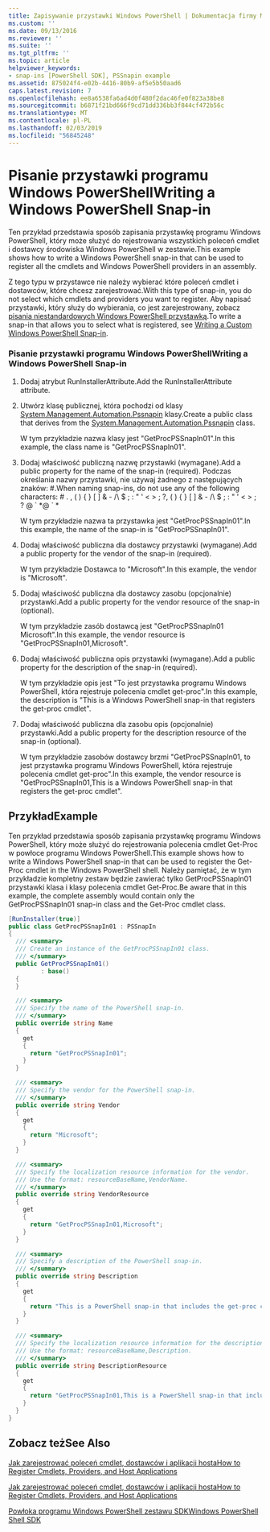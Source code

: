 ```yaml
---
title: Zapisywanie przystawki Windows PowerShell | Dokumentacja firmy Microsoft
ms.custom: ''
ms.date: 09/13/2016
ms.reviewer: ''
ms.suite: ''
ms.tgt_pltfrm: ''
ms.topic: article
helpviewer_keywords:
- snap-ins [PowerShell SDK], PSSnapin example
ms.assetid: 875024f4-e02b-4416-80b9-af5e5b50aad6
caps.latest.revision: 7
ms.openlocfilehash: ee8a6538fa6ad4d0f480f2dac46fe0f823a38be8
ms.sourcegitcommit: b6871f21bd666f9cd71dd336bb3f844cf472b56c
ms.translationtype: MT
ms.contentlocale: pl-PL
ms.lasthandoff: 02/03/2019
ms.locfileid: "56845248"
---
```

# <a name="writing-a-windows-powershell-snap-in"></a><span data-ttu-id="e039d-102">Pisanie przystawki programu Windows PowerShell</span><span class="sxs-lookup"><span data-stu-id="e039d-102">Writing a Windows PowerShell Snap-in</span></span>

<span data-ttu-id="e039d-103">Ten przykład przedstawia sposób zapisania przystawkę programu Windows PowerShell, który może służyć do rejestrowania wszystkich poleceń cmdlet i dostawcy środowiska Windows PowerShell w zestawie.</span><span class="sxs-lookup"><span data-stu-id="e039d-103">This example shows how to write a Windows PowerShell snap-in that can be used to register all the cmdlets and Windows PowerShell providers in an assembly.</span></span>

<span data-ttu-id="e039d-104">Z tego typu w przystawce nie należy wybierać które poleceń cmdlet i dostawców, które chcesz zarejestrować.</span><span class="sxs-lookup"><span data-stu-id="e039d-104">With this type of snap-in, you do not select which cmdlets and providers you want to register.</span></span> <span data-ttu-id="e039d-105">Aby napisać przystawki, który służy do wybierania, co jest zarejestrowany, zobacz [pisania niestandardowych Windows PowerShell przystawką](./writing-a-custom-windows-powershell-snap-in.md).</span><span class="sxs-lookup"><span data-stu-id="e039d-105">To write a snap-in that allows you to select what is registered, see [Writing a Custom Windows PowerShell Snap-in](./writing-a-custom-windows-powershell-snap-in.md).</span></span>

### <a name="writing-a-windows-powershell-snap-in"></a><span data-ttu-id="e039d-106">Pisanie przystawki programu Windows PowerShell</span><span class="sxs-lookup"><span data-stu-id="e039d-106">Writing a Windows PowerShell Snap-in</span></span>

1. <span data-ttu-id="e039d-107">Dodaj atrybut RunInstallerAttribute.</span><span class="sxs-lookup"><span data-stu-id="e039d-107">Add the RunInstallerAttribute attribute.</span></span>

2. <span data-ttu-id="e039d-108">Utwórz klasę publicznej, która pochodzi od klasy [System.Management.Automation.Pssnapin](/dotnet/api/System.Management.Automation.PSSnapIn) klasy.</span><span class="sxs-lookup"><span data-stu-id="e039d-108">Create a public class that derives from the [System.Management.Automation.Pssnapin](/dotnet/api/System.Management.Automation.PSSnapIn) class.</span></span>

    <span data-ttu-id="e039d-109">W tym przykładzie nazwa klasy jest "GetProcPSSnapIn01".</span><span class="sxs-lookup"><span data-stu-id="e039d-109">In this example, the class name is "GetProcPSSnapIn01".</span></span>

3. <span data-ttu-id="e039d-110">Dodaj właściwość publiczną nazwę przystawki (wymagane).</span><span class="sxs-lookup"><span data-stu-id="e039d-110">Add a public property for the name of the snap-in (required).</span></span> <span data-ttu-id="e039d-111">Podczas określania nazwy przystawki, nie używaj żadnego z następujących znaków: #.</span><span class="sxs-lookup"><span data-stu-id="e039d-111">When naming snap-ins, do not use any of the following characters: # .</span></span> <span data-ttu-id="e039d-112">, ( ) { } [ ] & - /\ $ ; : " ' \< > ; ?</span><span class="sxs-lookup"><span data-stu-id="e039d-112">, ( ) { } [ ] & - /\ $ ; : " ' \< > ; ?</span></span> <span data-ttu-id="e039d-113">@ \` \*</span><span class="sxs-lookup"><span data-stu-id="e039d-113">@ \` \*</span></span>

    <span data-ttu-id="e039d-114">W tym przykładzie nazwa ta przystawka jest "GetProcPSSnapIn01".</span><span class="sxs-lookup"><span data-stu-id="e039d-114">In this example, the name of the snap-in is "GetProcPSSnapIn01".</span></span>

4. <span data-ttu-id="e039d-115">Dodaj właściwość publiczna dla dostawcy przystawki (wymagane).</span><span class="sxs-lookup"><span data-stu-id="e039d-115">Add a public property for the vendor of the snap-in (required).</span></span>

    <span data-ttu-id="e039d-116">W tym przykładzie Dostawca to "Microsoft".</span><span class="sxs-lookup"><span data-stu-id="e039d-116">In this example, the vendor is "Microsoft".</span></span>

5. <span data-ttu-id="e039d-117">Dodaj właściwość publiczna dla dostawcy zasobu (opcjonalnie) przystawki.</span><span class="sxs-lookup"><span data-stu-id="e039d-117">Add a public property for the vendor resource of the snap-in (optional).</span></span>

    <span data-ttu-id="e039d-118">W tym przykładzie zasób dostawcą jest "GetProcPSSnapIn01 Microsoft".</span><span class="sxs-lookup"><span data-stu-id="e039d-118">In this example, the vendor resource is "GetProcPSSnapIn01,Microsoft".</span></span>

6. <span data-ttu-id="e039d-119">Dodaj właściwość publiczna opis przystawki (wymagane).</span><span class="sxs-lookup"><span data-stu-id="e039d-119">Add a public property for the description of the snap-in (required).</span></span>

    <span data-ttu-id="e039d-120">W tym przykładzie opis jest "To jest przystawka programu Windows PowerShell, która rejestruje polecenia cmdlet get-proc".</span><span class="sxs-lookup"><span data-stu-id="e039d-120">In this example, the description is "This is a Windows PowerShell snap-in that registers the get-proc cmdlet".</span></span>

7. <span data-ttu-id="e039d-121">Dodaj właściwość publiczna dla zasobu opis (opcjonalnie) przystawki.</span><span class="sxs-lookup"><span data-stu-id="e039d-121">Add a public property for the description resource of the snap-in (optional).</span></span>

    <span data-ttu-id="e039d-122">W tym przykładzie zasobów dostawcy brzmi "GetProcPSSnapIn01, to jest przystawka programu Windows PowerShell, która rejestruje polecenia cmdlet get-proc".</span><span class="sxs-lookup"><span data-stu-id="e039d-122">In this example, the vendor resource is "GetProcPSSnapIn01,This is a Windows PowerShell snap-in that registers the get-proc cmdlet".</span></span>

## <a name="example"></a><span data-ttu-id="e039d-123">Przykład</span><span class="sxs-lookup"><span data-stu-id="e039d-123">Example</span></span>

<span data-ttu-id="e039d-124">Ten przykład przedstawia sposób zapisania przystawkę programu Windows PowerShell, który może służyć do rejestrowania polecenia cmdlet Get-Proc w powłoce programu Windows PowerShell.</span><span class="sxs-lookup"><span data-stu-id="e039d-124">This example shows how to write a Windows PowerShell snap-in that can be used to register the Get-Proc cmdlet in the Windows PowerShell shell.</span></span> <span data-ttu-id="e039d-125">Należy pamiętać, że w tym przykładzie kompletny zestaw będzie zawierać tylko GetProcPSSnapIn01 przystawki klasa i klasy polecenia cmdlet Get-Proc.</span><span class="sxs-lookup"><span data-stu-id="e039d-125">Be aware that in this example, the complete assembly would contain only the GetProcPSSnapIn01 snap-in class and the Get-Proc cmdlet class.</span></span>

```csharp
[RunInstaller(true)]
public class GetProcPSSnapIn01 : PSSnapIn
{
  /// <summary>
  /// Create an instance of the GetProcPSSnapIn01 class.
  /// </summary>
  public GetProcPSSnapIn01()
         : base()
  {
  }

  /// <summary>
  /// Specify the name of the PowerShell snap-in.
  /// </summary>
  public override string Name
  {
    get
    {
      return "GetProcPSSnapIn01";
    }
  }

  /// <summary>
  /// Specify the vendor for the PowerShell snap-in.
  /// </summary>
  public override string Vendor
  {
    get
    {
      return "Microsoft";
    }
  }

  /// <summary>
  /// Specify the localization resource information for the vendor.
  /// Use the format: resourceBaseName,VendorName.
  /// </summary>
  public override string VendorResource
  {
    get
    {
      return "GetProcPSSnapIn01,Microsoft";
    }
  }

  /// <summary>
  /// Specify a description of the PowerShell snap-in.
  /// </summary>
  public override string Description
  {
    get
    {
      return "This is a PowerShell snap-in that includes the get-proc cmdlet.";
    }
  }

  /// <summary>
  /// Specify the localization resource information for the description.
  /// Use the format: resourceBaseName,Description.
  /// </summary>
  public override string DescriptionResource
  {
    get
    {
      return "GetProcPSSnapIn01,This is a PowerShell snap-in that includes the get-proc cmdlet.";
    }
  }
}
```

## <a name="see-also"></a><span data-ttu-id="e039d-126">Zobacz też</span><span class="sxs-lookup"><span data-stu-id="e039d-126">See Also</span></span>

[<span data-ttu-id="e039d-127">Jak zarejestrować poleceń cmdlet, dostawców i aplikacji hosta</span><span class="sxs-lookup"><span data-stu-id="e039d-127">How to Register Cmdlets, Providers, and Host Applications</span></span>](http://msdn.microsoft.com/en-us/a41e9054-29c8-40ab-bf2b-8ce4e7ec1c8c)

[<span data-ttu-id="e039d-128">Jak zarejestrować poleceń cmdlet, dostawców i aplikacji hosta</span><span class="sxs-lookup"><span data-stu-id="e039d-128">How to Register Cmdlets, Providers, and Host Applications</span></span>](http://msdn.microsoft.com/en-us/a41e9054-29c8-40ab-bf2b-8ce4e7ec1c8c)

[<span data-ttu-id="e039d-129">Powłoka programu Windows PowerShell zestawu SDK</span><span class="sxs-lookup"><span data-stu-id="e039d-129">Windows PowerShell Shell SDK</span></span>](../windows-powershell-reference.md)
